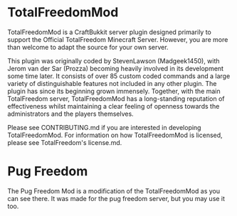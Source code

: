 # TotalFreedomMod #
TotalFreedomMod is a CraftBukkit server plugin designed primarily to support the Official TotalFreedom Minecraft Server. However, you are more than welcome to adapt the source for your own server.

This plugin was originally coded by StevenLawson (Madgeek1450), with Jerom van der Sar (Prozza) becoming heavily involved in its development some time later. It consists of over 85 custom coded commands and a large variety of distinguishable features not included in any other plugin. The plugin has since its beginning grown immensely. Together, with the main TotalFreedom server, TotalFreedomMod has a long-standing reputation of effectiveness whilst maintaining a clear feeling of openness towards the administrators and the players themselves.

Please see CONTRIBUTING.md if you are interested in developing TotalFreedomMod. For information on how TotalFreedomMod is licensed, please see TotalFreedom's license.md.

# Pug Freedom #
The Pug Freedom Mod is a modification of the TotalFreedomMod as you can see there.
It was made for the pug freedom server, but you may use it too.
